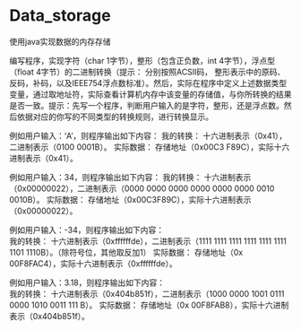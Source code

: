 # Data_storage
使用java实现数据的内存存储

编写程序，实现字符（char 1字节），整形（包含正负数，int 4字节），浮点型（float 4字节）的二进制转换（提示： 分别按照ACSII码， 整形表示中的原码、反码，补码，以及IEEE754浮点数标准）。然后，实际在程序中定义上述数据类型变量，通过取地址符，实际查看计算机内存中该变量的存储值，与你所转换的结果是否一致。提示：先写一个程序，判断用户输入的是字符，整形，还是浮点数。然后依据对应的你写的不同类型的转换规则，进行转换显示。

例如用户输入：‘A’，则程序输出如下内容：
我的转换： 十六进制表示（0x41），二进制表示（0100 0001B）。
实际数据： 存储地址（0x00C3 F89C），实际十六进制表示（0x41）。

例如用户输入：34，则程序输出如下内容：
我的转换： 十六进制表示（0x00000022），二进制表示（0000 0000 0000 0000 0000 0000 0010 0010B）。
实际数据： 存储地址（0x00C3F89C），实际十六进制表示（0x00000022）。

例如用户输入：-34，则程序输出如下内容：		
我的转换： 十六进制表示（0xffffffde），二进制表示（1111 1111 1111 1111 1111 1111 1101 1110B）。（除符号位，其他取反加1）
实际数据： 存储地址（0x 00F8FAC4），实际十六进制表示（0xffffffde）。

例如用户输入：3.18，则程序输出如下内容：  
我的转换： 十六进制表示（0x404b851f），二进制表示（1000 0000 1001 0111 0000 1010 0011 111 B）。
实际数据： 存储地址（0x 00F8FAB8），实际十六进制表示（0x404b851f）。

